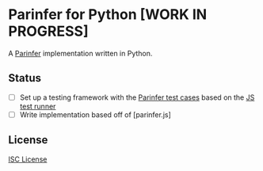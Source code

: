 # Parinfer for Python [WORK IN PROGRESS]

A [Parinfer] implementation written in Python.

## Status

* [ ] Set up a testing framework with the [Parinfer test cases] based on the [JS test runner]
* [ ] Write implementation based off of [parinfer.js]

## License

[ISC License]

[Parinfer]:http://shaunlebron.github.io/parinfer/
[Parinfer test cases]:https://github.com/shaunlebron/parinfer/tree/master/lib/test/cases
[JS test runner]:https://github.com/shaunlebron/parinfer/blob/master/lib/test/test.js
[Parinfer metal]:https://github.com/shaunlebron/parinfer/blob/master/lib/parinfer.js
[ISC License]:LICENSE.md
